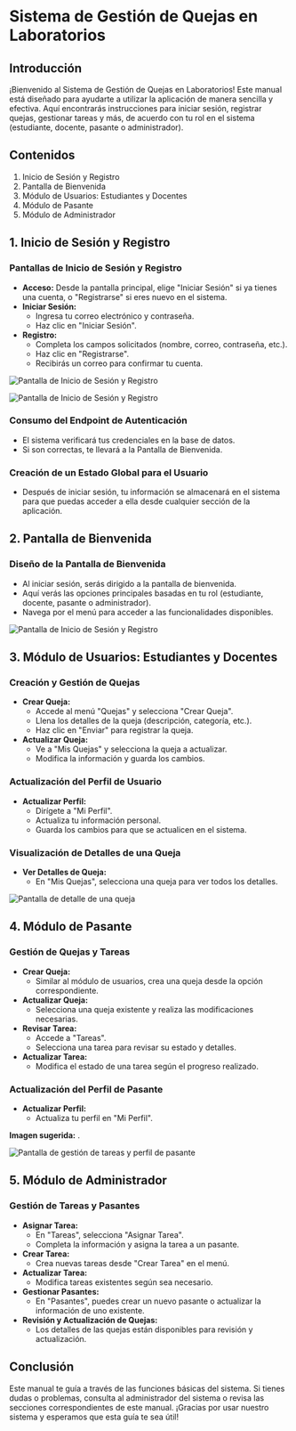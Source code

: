 
# Sistema de Gestión de Quejas en Laboratorios

## Introducción

¡Bienvenido al Sistema de Gestión de Quejas en Laboratorios! Este manual está diseñado para ayudarte a utilizar la aplicación de manera sencilla y efectiva. Aquí encontrarás instrucciones para iniciar sesión, registrar quejas, gestionar tareas y más, de acuerdo con tu rol en el sistema (estudiante, docente, pasante o administrador).

## Contenidos

1. Inicio de Sesión y Registro
2. Pantalla de Bienvenida
3. Módulo de Usuarios: Estudiantes y Docentes
4. Módulo de Pasante
5. Módulo de Administrador

## 1. Inicio de Sesión y Registro

### Pantallas de Inicio de Sesión y Registro

- **Acceso:** Desde la pantalla principal, elige "Iniciar Sesión" si ya tienes una cuenta, o "Registrarse" si eres nuevo en el sistema.
- **Iniciar Sesión:**
  - Ingresa tu correo electrónico y contraseña.
  - Haz clic en "Iniciar Sesión".
- **Registro:**
  - Completa los campos solicitados (nombre, correo, contraseña, etc.).
  - Haz clic en "Registrarse".
  - Recibirás un correo para confirmar tu cuenta.

![Pantalla de Inicio de Sesión y Registro](markdown/1.jpg)

![Pantalla de Inicio de Sesión y Registro](markdown/2.jpg)

### Consumo del Endpoint de Autenticación

- El sistema verificará tus credenciales en la base de datos.
- Si son correctas, te llevará a la Pantalla de Bienvenida.

### Creación de un Estado Global para el Usuario

- Después de iniciar sesión, tu información se almacenará en el sistema para que puedas acceder a ella desde cualquier sección de la aplicación.

## 2. Pantalla de Bienvenida

### Diseño de la Pantalla de Bienvenida

- Al iniciar sesión, serás dirigido a la pantalla de bienvenida.
- Aquí verás las opciones principales basadas en tu rol (estudiante, docente, pasante o administrador).
- Navega por el menú para acceder a las funcionalidades disponibles.

![Pantalla de Inicio de Sesión y Registro](markdown/3.jpg)

## 3. Módulo de Usuarios: Estudiantes y Docentes

### Creación y Gestión de Quejas

- **Crear Queja:**
  - Accede al menú "Quejas" y selecciona "Crear Queja".
  - Llena los detalles de la queja (descripción, categoría, etc.).
  - Haz clic en "Enviar" para registrar la queja.
- **Actualizar Queja:**
  - Ve a "Mis Quejas" y selecciona la queja a actualizar.
  - Modifica la información y guarda los cambios.

### Actualización del Perfil de Usuario

- **Actualizar Perfil:**
  - Dirígete a "Mi Perfil".
  - Actualiza tu información personal.
  - Guarda los cambios para que se actualicen en el sistema.

### Visualización de Detalles de una Queja

- **Ver Detalles de Queja:**
  - En "Mis Quejas", selecciona una queja para ver todos los detalles.

![Pantalla de detalle de una queja](markdown/5.jpg)

## 4. Módulo de Pasante

### Gestión de Quejas y Tareas

- **Crear Queja:**
  - Similar al módulo de usuarios, crea una queja desde la opción correspondiente.
- **Actualizar Queja:**
  - Selecciona una queja existente y realiza las modificaciones necesarias.
- **Revisar Tarea:**
  - Accede a "Tareas".
  - Selecciona una tarea para revisar su estado y detalles.
- **Actualizar Tarea:**
  - Modifica el estado de una tarea según el progreso realizado.

### Actualización del Perfil de Pasante

- **Actualizar Perfil:**
  - Actualiza tu perfil en "Mi Perfil".

**Imagen sugerida:** .

![Pantalla de gestión de tareas y perfil de pasante](markdown/7.jpg)

## 5. Módulo de Administrador

### Gestión de Tareas y Pasantes

- **Asignar Tarea:**
  - En "Tareas", selecciona "Asignar Tarea".
  - Completa la información y asigna la tarea a un pasante.
- **Crear Tarea:**
  - Crea nuevas tareas desde "Crear Tarea" en el menú.
- **Actualizar Tarea:**
  - Modifica tareas existentes según sea necesario.
- **Gestionar Pasantes:**
  - En "Pasantes", puedes crear un nuevo pasante o actualizar la información de uno existente.
- **Revisión y Actualización de Quejas:**
  - Los detalles de las quejas están disponibles para revisión y actualización.

## Conclusión

Este manual te guía a través de las funciones básicas del sistema. Si tienes dudas o problemas, consulta al administrador del sistema o revisa las secciones correspondientes de este manual. ¡Gracias por usar nuestro sistema y esperamos que esta guía te sea útil!
